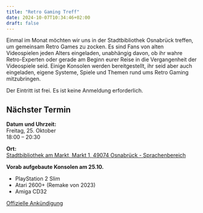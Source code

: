 ```yaml
---
title: "Retro Gaming Treff"
date: 2024-10-07T10:34:46+02:00
draft: false
---
```


Einmal im Monat möchten wir uns in der Stadtbibliothek Osnabrück treffen, um gemeinsam Retro Games zu zocken. Es sind Fans von alten Videospielen jeden Alters eingeladen, unabhängig davon, ob ihr wahre Retro-Experten oder gerade am Beginn eurer Reise in die Vergangenheit der Videospiele seid. Einige Konsolen werden bereitgestellt, ihr seid aber auch eingeladen, eigene Systeme, Spiele und Themen rund ums Retro Gaming mitzubringen.

Der Eintritt ist frei. Es ist keine Anmeldung erforderlich.

## Nächster Termin
**Datum und Uhrzeit:**\
Freitag, 25. Oktober\
18:00 – 20:30

**Ort:**\
[Stadtbibliothek am Markt, Markt 1, 49074 Osnabrück - Sprachenbereich](https://www.openstreetmap.org/node/268428092#map=19/52.277116/8.041998)

**Vorab aufgebaute Konsolen am 25.10.**
- PlayStation 2 Slim
- Atari 2600+ (Remake von 2023)
- Amiga CD32

[Offizielle Ankündigung](https://stadtbibliothek.osnabrueck.de/erleben#/events/a8e5d8d3-2ba3-4cff-a5ef-d2a9a4324895)